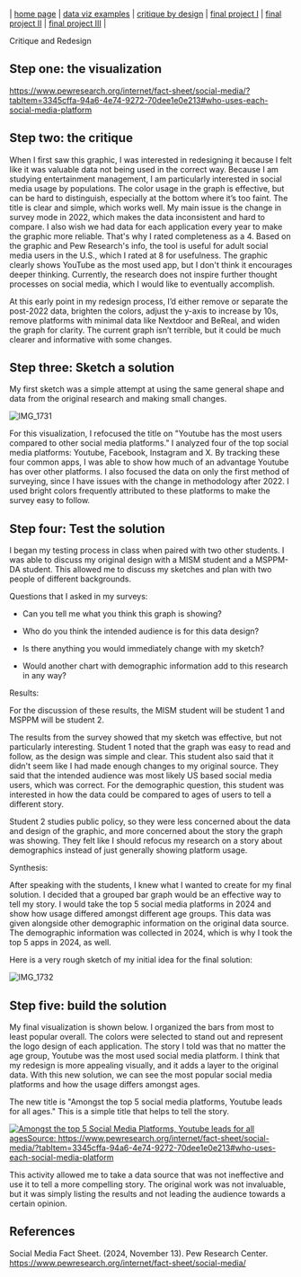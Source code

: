 | [home page](https://cmustudent.github.io/tswd-portfolio-templates/) | [data viz examples](dataviz-examples) | [critique by design](critique-by-design) | [final project I](final-project-part-one) | [final project II](final-project-part-two) | [final project III](final-project-part-three) |

Critique and Redesign

## Step one: the visualization

https://www.pewresearch.org/internet/fact-sheet/social-media/?tabItem=3345cffa-94a6-4e74-9272-70dee1e0e213#who-uses-each-social-media-platform

## Step two: the critique

When I first saw this graphic, I was interested in redesigning it because I felt like it was valuable data not being used in the correct way. Because I am studying entertainment management, I am particularly interested in social media usage by populations. The color usage in the graph is effective, but can be hard to distinguish, especially at the bottom where it’s too faint. The title is clear and simple, which works well. My main issue is the change in survey mode in 2022, which makes the data inconsistent and hard to compare. I also wish we had data for each application every year to make the graphic more reliable. That's why I rated completeness as a 4. Based on the graphic and Pew Research's info, the tool is useful for adult social media users in the U.S., which I rated at 8 for usefulness. The graphic clearly shows YouTube as the most used app, but I don't think it encourages deeper thinking. Currently, the research does not inspire further thought processes on social media, which I would like to eventually accomplish. 

At this early point in my redesign process, I’d either remove or separate the post-2022 data, brighten the colors, adjust the y-axis to increase by 10s, remove platforms with minimal data like Nextdoor and BeReal, and widen the graph for clarity. The current graph isn’t terrible, but it could be much clearer and informative with some changes.

## Step three: Sketch a solution

My first sketch was a simple attempt at using the same general shape and data from the original research and making small changes. 

![IMG_1731](https://github.com/user-attachments/assets/3d841c41-fc19-4d94-8c6d-a1c22dd6c58f)

For this visualization, I refocused the title on "Youtube has the most users compared to other social media platforms." I analyzed four of the top social media platforms: Youtube, Facebook, Instagram and X. By tracking these four common apps, I was able to show how much of an advantage Youtube has over other platforms. I also focused the data on only the first method of surveying, since I have issues with the change in methodology after 2022. I used bright colors frequently attributed to these platforms to make the survey easy to follow. 


## Step four: Test the solution

I began my testing process in class when paired with two other students. I was able to discuss my original design with a MISM student and a MSPPM-DA student. This allowed me to discuss my sketches and plan with two people of different backgrounds.

Questions that I asked in my surveys:

- Can you tell me what you think this graph is showing?

- Who do you think the intended audience is for this data design?

- Is there anything you would immediately change with my sketch?

- Would another chart with demographic information add to this research in any way?


Results: 

For the discussion of these results, the MISM student will be student 1 and MSPPM will be student 2. 

The results from the survey showed that my sketch was effective, but not particularly interesting. Student 1 noted that the graph was easy to read and follow, as the design was simple and clear. This student also said that it didn't seem like I had made enough changes to my original source. They said that the intended audience was most likely US based social media users, which was correct. For the demographic question, this student was interested in how the data could be compared to ages of users to tell a different story.

Student 2 studies public policy, so they were less concerned about the data and design of the graphic, and more concerned about the story the graph was showing. They felt like I should refocus my research on a story about demographics instead of just generally showing platform usage. 


Synthesis: 

After speaking with the students, I knew what I wanted to create for my final solution. I decided that a grouped bar graph would be an effective way to tell my story. I would take the top 5 social media platforms in 2024 and show how usage differed amongst different age groups. This data was given alongside other demographic information on the original data source. The demographic information was collected in 2024, which is why I took the top 5 apps in 2024, as well. 

Here is a very rough sketch of my initial idea for the final solution:

![IMG_1732](https://github.com/user-attachments/assets/603d3560-95bf-44d0-9220-92098dc8a832)


## Step five: build the solution

My final visualization is shown below. I organized the bars from most to least popular overall. The colors were selected to stand out and represent the logo design of each application. The story I told was that no matter the age group, Youtube was the most used social media platform. I think that my redesign is more appealing visually, and it adds a layer to the original data. With this new solution, we can see the most popular social media platforms and how the usage differs amongst ages. 

The new title is "Amongst the top 5 social media platforms, Youtube leads for all ages." This is a simple title that helps to tell the story. 

<div class='tableauPlaceholder' id='viz1743564902660' style='position: relative'><noscript><a href='#'><img alt='Amongst the top 5 Social Media Platforms, Youtube leads for all agesSource: https:&#47;&#47;www.pewresearch.org&#47;internet&#47;fact-sheet&#47;social-media&#47;?tabItem=3345cffa-94a6-4e74-9272-70dee1e0e213#who-uses-each-social-media-platform ' src='https:&#47;&#47;public.tableau.com&#47;static&#47;images&#47;So&#47;SocialMediaAges&#47;Sheet1&#47;1_rss.png' style='border: none' /></a></noscript><object class='tableauViz'  style='display:none;'><param name='host_url' value='https%3A%2F%2Fpublic.tableau.com%2F' /> <param name='embed_code_version' value='3' /> <param name='site_root' value='' /><param name='name' value='SocialMediaAges&#47;Sheet1' /><param name='tabs' value='no' /><param name='toolbar' value='yes' /><param name='static_image' value='https:&#47;&#47;public.tableau.com&#47;static&#47;images&#47;So&#47;SocialMediaAges&#47;Sheet1&#47;1.png' /> <param name='animate_transition' value='yes' /><param name='display_static_image' value='yes' /><param name='display_spinner' value='yes' /><param name='display_overlay' value='yes' /><param name='display_count' value='yes' /><param name='language' value='en-US' /><param name='filter' value='publish=yes' /></object></div>                
<script type='text/javascript'>                    
  var divElement = document.getElementById('viz1743564902660');                    
  var vizElement = divElement.getElementsByTagName('object')[0];                    
  vizElement.style.width='100%';vizElement.style.height=(divElement.offsetWidth*0.75)+'px';                    
  var scriptElement = document.createElement('script');                    
  scriptElement.src = 'https://public.tableau.com/javascripts/api/viz_v1.js';                    vizElement.parentNode.insertBefore(scriptElement, vizElement);                
</script>

This activity allowed me to take a data source that was not ineffective and use it to tell a more compelling story. The original work was not invaluable, but it was simply listing the results and not leading the audience towards a certain opinion. 

## References

Social Media Fact Sheet. (2024, November 13). Pew Research Center. https://www.pewresearch.org/internet/fact-sheet/social-media/



